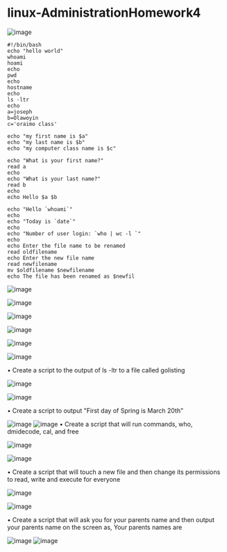 # linux-AdministrationHomework4
![image](https://github.com/user-attachments/assets/bf533427-1576-4ac6-a204-f944c3dfda0e)

````
#!/bin/bash
echo "hello world"
whoami
hoami
echo
pwd
echo
hostname
echo
ls -ltr
echo
a=joseph
b=Olawoyin
c='oraimo class'

echo "my first name is $a"
echo "my last name is $b"
echo "my computer class name is $c"

echo "What is your first name?"
read a
echo
echo "What is your last name?"
read b
echo
echo Hello $a $b

echo "Hello `whoami`"
echo
echo "Today is `date`"
echo
echo "Number of user login: `who | wc -l `"
echo
echo Enter the file name to be renamed
read oldfilename
echo Enter the new file name
read newfilename
mv $oldfilename $newfilename
echo The file has been renamed as $newfil
````
![image](https://github.com/user-attachments/assets/fa945a75-fc15-43d0-8647-f074d400e340)

![image](https://github.com/user-attachments/assets/861d431f-2c38-46ac-a9b9-b8d2c19cdcb6)

![image](https://github.com/user-attachments/assets/62f6ff65-cfc5-4dac-8052-8134d5d0615a)

![image](https://github.com/user-attachments/assets/cf238191-b6ea-4edc-97ae-4629d3604848)

![image](https://github.com/user-attachments/assets/4bf8ab71-c7d1-4211-9fe7-d626cbc1107f)

![image](https://github.com/user-attachments/assets/3469b0a6-bf0a-4edf-a3dc-0bbd460b11f8)

•	Create a script to the output of ls -ltr to a file called golisting

![image](https://github.com/user-attachments/assets/70a51a49-ecfd-4579-bc69-f1fe81421653)

![image](https://github.com/user-attachments/assets/7fbf06f8-140f-43e1-8891-ec8726603826)

•	Create a script to output "First day of Spring is March 20th"

![image](https://github.com/user-attachments/assets/f1e7560f-2b2a-407c-ad35-bd288ddd76fd)
![image](https://github.com/user-attachments/assets/23c0af46-3999-4915-b93b-23325baee03c)
•	Create a script that will run commands, who, dmidecode, cal, and free

![image](https://github.com/user-attachments/assets/05480630-aaf6-4731-989b-8196fb7128db)

![image](https://github.com/user-attachments/assets/1521b341-b8c3-4eb4-8c58-e9d8e8bafa1d)

•	Create a script that will touch a new file and then change its permissions to read, write and execute for everyone

![image](https://github.com/user-attachments/assets/9ac922b4-6f99-4607-9aee-8a4db764c62f)

![image](https://github.com/user-attachments/assets/e68f83d5-d1e6-43c6-887f-7be4dc158f5c)

•	Create a script that will ask you for your parents name and then output your parents name on the screen as, Your parents names are 

![image](https://github.com/user-attachments/assets/aa9b142c-c5c5-4924-84fd-8b17d30c97b8)
![image](https://github.com/user-attachments/assets/6b823a90-11a7-4ba3-8564-7f8d7fa16147)






